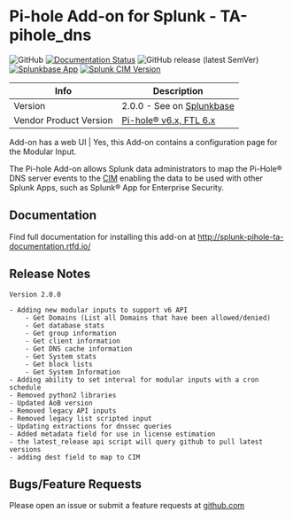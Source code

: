# Pi-hole Add-on for Splunk - TA-pihole_dns

![GitHub](https://img.shields.io/github/license/zachchristensen28/TA-pihole_dns)
[![Documentation Status](https://readthedocs.org/projects/splunk-pihole-ta-documentation/badge/?version=latest)](https://splunk-pihole-ta-documentation.readthedocs.io/en/latest/?badge=latest)
![GitHub release (latest SemVer)](https://img.shields.io/github/v/release/ZachChristensen28/TA-pihole_dns)
[![Splunkbase App](https://img.shields.io/badge/Splunkbase-TA--pihole__dns-blue)](https://splunkbase.splunk.com/app/4505/)
[![Splunk CIM Version](https://img.shields.io/badge/Splunk%20CIM%20Version-4.x-success)](https://docs.splunk.com/Documentation/CIM/latest/User/Overview)

Info | Description
------|----------
Version | 2.0.0 - See on [Splunkbase](https://splunkbase.splunk.com/app/4505/)
Vendor Product Version | [Pi-hole® v6.x, FTL 6.x](https://pi-hole.net/)

Add-on has a web UI | Yes, this Add-on contains a configuration page for the Modular Input.

The Pi-hole Add-on allows Splunk data administrators to map the Pi-Hole® DNS server events to the [CIM](https://docs.splunk.com/Splexicon:CommonInformationModel) enabling the data to be used with other Splunk Apps, such as Splunk® App for Enterprise Security.

## Documentation

Find full documentation for installing this add-on at http://splunk-pihole-ta-documentation.rtfd.io/

## Release Notes

```TEXT
Version 2.0.0

- Adding new modular inputs to support v6 API
    - Get Domains (List all Domains that have been allowed/denied)
    - Get database stats
    - Get group information
    - Get client information
    - Get DNS cache information
    - Get System stats
    - Get block lists
    - Get System Information
- Adding ability to set interval for modular inputs with a cron schedule
- Removed python2 libraries
- Updated AoB version
- Removed legacy API inputs
- Removed legacy list scripted input
- Updating extractions for dnssec queries
- Added metadata field for use in license estimation
- the latest_release api script will query github to pull latest versions
- adding dest field to map to CIM
```

## Bugs/Feature Requests

Please open an issue or submit a feature requests at [github.com](https://github.com/ZachChristensen28/TA-pihole_dns)
